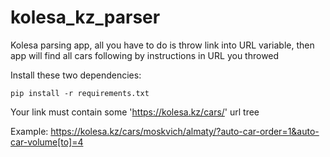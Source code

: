 # kolesa_kz_parser
Kolesa parsing app, all you have to do is throw link into URL variable, then app will find all cars following by instructions in URL you throwed

Install these two dependencies:

	pip install -r requirements.txt

Your link must contain some 'https://kolesa.kz/cars/' url tree

Example: https://kolesa.kz/cars/moskvich/almaty/?auto-car-order=1&auto-car-volume[to]=4
